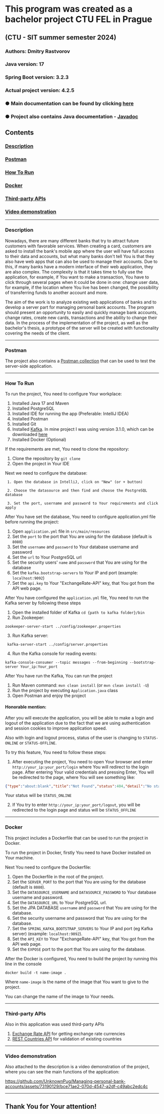 # This program was created as a bachelor project CTU FEL in Prague

## (CTU - SIT summer semester 2024)

### Authors: Dmitry Rastvorov

### Java version: 17

### Spring Boot version: 3.2.3

### Actual project version: 4.2.5

### ● Main documentation can be found by clicking [here](https://drive.google.com/file/d/1k44jh4FDOH3mNoLpYRbHdH2hwj3EBmG9/view?usp=sharing)

### ● Project also contains Java documentation - [Javadoc](https://unknownpug.github.io/Managing-personal-bank-accounts/)

## Contents

### [Description](#description)

### [Postman](#postman)

### [How To Run](#howtorun)

### [Docker](#docker)

### [Third-party APIs](#api)

### [Video demonstration](#video)

-- -- --

### <a name="description"></a> Description

Nowadays, there are many different banks that try to attract future customers with favorable services.
When creating a card, customers are asked to install the bank's mobile app
where the user will have full access to their data and accounts, but what many banks don't tell You
is that they also have web apps that can also be used to manage their accounts.
Due to this, if many banks have a modern interface of their web application, they are also complex.
The complexity is that it takes time to fully use the application, for example, if You want to make a transaction, You
have to click through several
pages when it could be done in one: change user data, for example, if the location where You live has been changed,
the possibility of transferring funds to another account and more.

The aim of the work is to analyze existing web applications of banks and to develop a server part for managing personal
bank accounts.
The program should present an opportunity to easily and quickly manage bank accounts, change rates,
create new cards, transactions and the ability to change their data.
In the process of the implementation of the project, as well as the bachelor's thesis,
a prototype of the server will be created with functionality covering the needs of the client.
-- -- --

### <a name="postman"></a> Postman

The project also contains a [Postman collection](https://documenter.getpostman.com/view/34110793/2sA3BobY2o)
that can be used to test the server-side application.

-- -- --

### <a name="howtorun"></a> How To Run

To run the project, You need to configure Your workplace:

1) Installed Java 17 and Maven
2) Installed PostgreSQL
3) Installed IDE for running the app (Preferable: IntelliJ IDEA)
4) Installed Postman
5) Installed Git
6) Installed [Kafka](https://kafka.apache.org/quickstart).
   In mine project I was using version 3.1.0, which can be
   downloaded [here](https://archive.apache.org/dist/kafka/3.1.0/kafka_2.13-3.1.0.tgz)
7) Installed Docker (Optional)

If the requirements are met, You need to clone the repository:

1. Clone the repository by `git clone`
2. Open the project in Your IDE

Next we need to configure the database:
     
     1. Open the database in IntelliJ, click on "New" (or + button)

     2. Choose the datasource and then find and choose the PostgreSQL database
     
     3. Set the port, username and password to Your requirements and click apply

After You have set the database, You need to configure application.yml file before running the project:

1. Open `application.yml` file in `src/main/resources`
2. Set the `port` to the port that You are using for the database (default is `8080`)
3. Set the `username` and `password` to Your database username and password
4. Set the `url` to Your PostgreSQL url
5. Set the security users' `name` and `password` that You are using for the database
6. Set the `kafka.bootstrap-servers` to Your IP and port (example: `localhost:9092`)
7. Set the `api.key` to Your "ExchangeRate-API" key, that You got from the API web page.

After You have configured the `application.yml` file, You need to run the Kafka server by following these steps

1. Open the installed folder of Kafka `cd {path to kafka folder}/bin`
2. Run Zookeeper:

```shell
zookeeper-server-start ../config/zookeeper.properties 
```

3. Run Kafka server:

```shell
 kafka-server-start ../config/server.properties
```

4. Run the Kafka console for reading events:

```shell
kafka-console-consumer --topic messages --from-beginning --bootstrap-server Your_ip:Your_port
```

After You have run the Kafka, You can run the project

1. Run Maven command: `mvn clean install` (or `mvn clean install -U`)
2. Run the project by executing `Application.java` class
3. Open Postman and enjoy the project

#### Honorable mention:

After you will execute the application, you will be able to make a login and logout
of the application due to the fact that we are using authentication and session cookies to improve application speed.

Also with login and logout process, status of the user is changing to `STATUS-ONLINE` or `STATUS-OFFLINE`.

To try this feature, You need to follow these steps:

1. After executing the project, You need to open Your browser and enter `http://your_ip:your_port/login` where You will
redirect to the login page. After entering Your valid credentials and pressing Enter, You will be redirected to the page, where You will see something like:

```json
{"type":"about:blank","title":"Not Found","status":404,"detail":"No static resource .","instance":"/"}
```
Your status will be `STATUS_ONLINE`

2. If You try to enter `http://your_ip:your_port/logout`, you will be redirected to the login page and status will be `STATUS_OFFLINE`

-- -- --
### <a name="docker"></a> Docker

This project includes a Dockerfile that can be used to run the project in Docker.

To run the project in Docker, firstly You need to have Docker installed on Your machine.

Next You need to configure the Dockerfile:

1. Open the Dockerfile in the root of the project.
2. Set the `SERVER_PORT` to the port that You are using for the database (default is `8080`).
3. Set the `DATASOURCE_USERNAME` and `DATASOURCE_PASSWORD` to Your database username and password.
4. Set the `DATASOURCE_URL` to Your PostgreSQL url.
5. Set the JPA DATABASE `username` and `password` that You are using for the database.
6. Set the security username and password that You are using for the database.
7. Set the `SPRING_KAFKA_BOOTSTRAP_SERVERS` to Your IP and port (eg Kafka server) (example: `localhost:9092`).
8. Set the `API_KEY` to Your "ExchangeRate-API" key, that You got from the API web page.
9. Set the `EXPOSE` port to the port that You are using for the database.

After the Docker is configured, You need to build the project by running this line in the console 
```docker
docker build -t name-image .
```
Where `name-image` is the name of the image that You want to give to the project.

You can change the name of the image to Your needs.

-- -- --
### <a name="api"></a>Third-party APIs

Also in this application was used third-party APIs

1. [Exchange Rate API](https://app.exchangerate-api.com/dashboard) for getting exchange rate currencies
2. [REST Countries API](https://restcountries.com) for validation of existing countries
-- -- --
### <a name="video"></a> Video demonstration

Also attached to the description is a video demonstration of the project, where you can see the main functions of the application:


https://github.com/UnknownPug/Managing-personal-bank-accounts/assets/73190129/bce71ae2-070d-4547-a2df-c49abc2edc4c



-- -- --
## Thank You for Your attention!
